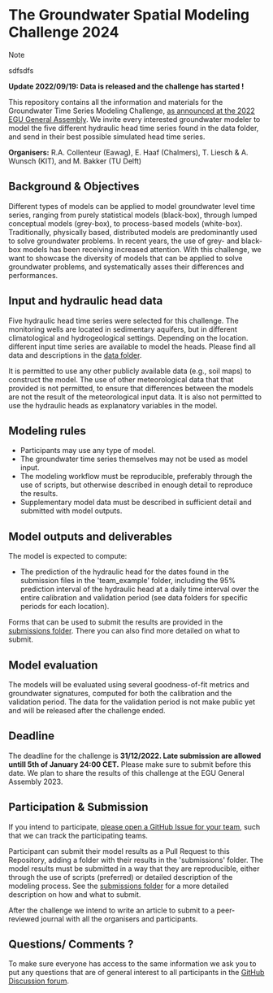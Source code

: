 # The Groundwater Spatial Modeling Challenge 2024

> [!NOTE]
> sdfsdfs

**Update 2022/09/19: Data is released and the challenge has started !**

This repository contains all the information and materials for the Groundwater Time Series Modeling Challenge, [as 
announced at the 2022 EGU General Assembly](https://doi.org/10.5194/egusphere-egu22-12580). We invite every 
interested groundwater modeler to model the five different hydraulic head time series found in the data folder, and 
send in their best possible simulated head time series. 

**Organisers:** R.A. Collenteur (Eawag), E. Haaf (Chalmers), T. Liesch & A. Wunsch (KIT), and M. Bakker 
(TU Delft)

## Background & Objectives

Different types of models can be applied to model groundwater level time series, ranging from purely statistical 
models (black-box), through lumped conceptual models (grey-box), to process-based models (white-box). Traditionally, 
physically based, distributed models are predominantly used to solve groundwater problems. In recent years, the use 
of grey- and black-box models has been receiving increased attention. With this challenge, we want to showcase the 
diversity of models that can be applied to solve groundwater problems, and systematically asses their differences and 
performances.

## Input and hydraulic head data

Five hydraulic head time series were selected for this challenge. The monitoring wells are located in sedimentary 
aquifers, but in different climatological and hydrogeological settings. Depending on the location. different input 
time series are available to model the heads. Please find all data and descriptions in the [data folder](https://github.com/gwmodeling/challenge/tree/main/data).

It is permitted to use any other publicly available data (e.g., soil maps) to construct the model. The use of other 
meteorological data that that provided is not permitted, to ensure that differences between the models are not the 
result of the meteorological input data. It is also not permitted to use the hydraulic heads as explanatory 
variables in the model.

## Modeling rules

- Participants may use any type of model.
- The groundwater time series themselves may not be used as model input.
- The modeling workflow must be reproducible, preferably through the use of scripts, but otherwise described in 
  enough detail to reproduce the results.
- Supplementary model data must be described in sufficient detail and submitted with model outputs.

## Model outputs and deliverables

The model is expected to compute: 

-	The prediction of the hydraulic head for the dates found in the submission files in the  'team_example' folder, 
    including the 95% prediction interval of the hydraulic head at a daily time interval over the entire 
     calibration and validation period (see data folders for specific periods for each location).

Forms that can be used to submit the results are provided in the [submissions folder](https://github.com/gwmodeling/challenge/tree/main/submissions). 
There you can also find more detailed on what to submit.

## Model evaluation

The models will be evaluated using several goodness-of-fit metrics and groundwater signatures, computed for both the 
calibration and the validation period. The data for the validation period is not make public yet and will be 
released after the challenge ended.

## Deadline

The deadline for the challenge is **31/12/2022. Late submission are allowed untill 5th of January 24:00 CET.** Please make sure to submit before this date. We plan to share the results of this challenge at the EGU General Assembly 2023.

## Participation & Submission
If you intend to participate, [please open a GitHub Issue for your team](https://github.com/gwmodeling/challenge/issues), such that we can track the participating teams.

Participant can submit their model results as a Pull Request to this Repository, adding a folder with their results 
in the 'submissions' folder. The model results must be submitted in a way that they are reproducible, either through 
the use of scripts (preferred) or detailed description of the modeling process. See the [submissions folder](https://github.com/gwmodeling/challenge/tree/main/submissions) for a more detailed description on how and what to submit.

After the challenge we intend to write an article to submit to a peer-reviewed journal with all the organisers and participants.

## Questions/ Comments ?

To make sure everyone has access to the same information we ask you to put any questions that are of general 
interest to all participants in the [GitHub Discussion forum](https://github.com/gwmodeling/challenge/discussions).



